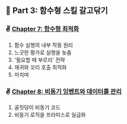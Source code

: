 ## 🌈 Part 3: 함수형 스킬 갈고닦기

### ✌️ [Chapter 7: 함수형 최적화](https://github.com/saseungmin/reading_books_record_repository/tree/master/%ED%95%A8%EC%88%98%ED%98%95%20%EC%9E%90%EB%B0%94%EC%8A%A4%ED%81%AC%EB%A6%BD%ED%8A%B8/PART%203/Chapter%207)
1. 함수 실행의 내부 작동 원리
2. 느긋한 평가로 실행을 늦춤
3. '필요할 때 부르리' 전략
4. 재귀와 꼬리 호출 최적화
5. 마치며

### ✌️ [Chapter 8: 비동기 잉벤트와 데이터를 관리](https://github.com/saseungmin/reading_books_record_repository/tree/master/%ED%95%A8%EC%88%98%ED%98%95%20%EC%9E%90%EB%B0%94%EC%8A%A4%ED%81%AC%EB%A6%BD%ED%8A%B8/PART%203/Chapter%208)
1. 골칫덩이 비동기 코드
2. 비동기 로직을 프라미스로 일급화